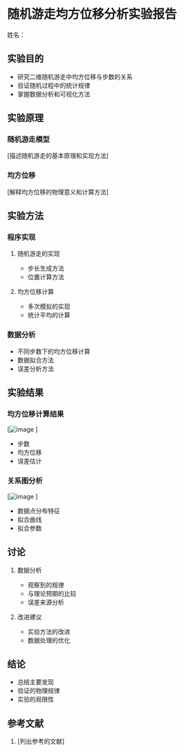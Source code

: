 # 随机游走均方位移分析实验报告

姓名：

## 实验目的
- 研究二维随机游走中均方位移与步数的关系
- 验证随机过程中的统计规律
- 掌握数据分析和可视化方法

## 实验原理
### 随机游走模型
[描述随机游走的基本原理和实现方法]

### 均方位移
[解释均方位移的物理意义和计算方法]

## 实验方法
### 程序实现
1. 随机游走的实现
   - 步长生成方法
   - 位置计算方法
   
2. 均方位移计算
   - 多次模拟的实现
   - 统计平均的计算

### 数据分析
- 不同步数下的均方位移计算
- 数据拟合方法
- 误差分析方法

## 实验结果
### 均方位移计算结果
[![image](https://github.com/user-attachments/assets/fe45660e-93f7-43ba-813d-3c97cd150ba1)
]
- 步数
- 均方位移
- 误差估计

### 关系图分析
[![image](https://github.com/user-attachments/assets/3c2f59e3-6d88-45f7-be11-e96f58aec8ff)
]
- 数据点分布特征
- 拟合曲线
- 拟合参数

## 讨论
1. 数据分析
   - 观察到的规律
   - 与理论预期的比较
   - 误差来源分析

2. 改进建议
   - 实验方法的改进
   - 数据处理的优化

## 结论
- 总结主要发现
- 验证的物理规律
- 实验的局限性

## 参考文献
1. [列出参考的文献]
